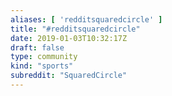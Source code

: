 ```yaml
---
aliases: [ 'redditsquaredcircle' ]
title: "#redditsquaredcircle"
date: 2019-01-03T10:32:17Z
draft: false
type: community
kind: "sports"
subreddit: "SquaredCircle"
---
```


